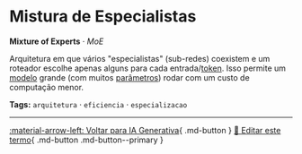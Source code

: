 # Mistura de Especialistas

**Mixture of Experts** · *MoE*

Arquitetura em que vários "especialistas" (sub-redes) coexistem e um roteador escolhe apenas alguns para cada entrada/[token](../ia-generativa/token.md). Isso permite um [modelo](../conceitos-fundamentais/modelo.md) grande (com muitos [parâmetros](../conceitos-fundamentais/parametro.md)) rodar com um custo de computação menor.


**Tags:** `arquitetura` · `eficiencia` · `especializacao`

---

[:material-arrow-left: Voltar para IA Generativa](index.md){ .md-button }
[📝 Editar este termo](https://github.com/seu-usuario/glossario-ia/edit/main/glossario.yaml){ .md-button .md-button--primary }
